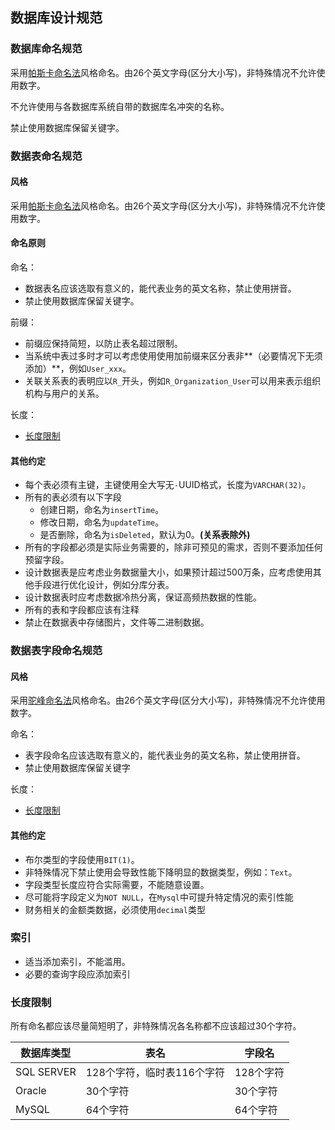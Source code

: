 ## 数据库设计规范

### 数据库命名规范
采用[帕斯卡命名法](https://baike.baidu.com/item/%E5%B8%95%E6%96%AF%E5%8D%A1%E5%91%BD%E5%90%8D%E6%B3%95)风格命名。由26个英文字母(区分大小写)，非特殊情况不允许使用数字。

不允许使用与各数据库系统自带的数据库名冲突的名称。

禁止使用数据库保留关键字。

### 数据表命名规范

#### 风格

采用[帕斯卡命名法](https://baike.baidu.com/item/%E5%B8%95%E6%96%AF%E5%8D%A1%E5%91%BD%E5%90%8D%E6%B3%95)风格命名。由26个英文字母(区分大小写)，非特殊情况不允许使用数字。

#### 命名原则

命名：

* 数据表名应该选取有意义的，能代表业务的英文名称，禁止使用拼音。
* 禁止使用数据库保留关键字。

前缀：

* 前缀应保持简短，以防止表名超过限制。
* 当系统中表过多时才可以考虑使用使用加前缀来区分表非**（必要情况下无须添加）**，例如`User_xxx`。
* 关联关系表的表明应以`R_`开头，例如`R_Organization_User`可以用来表示组织机构与用户的关系。

长度：

* [长度限制](#/长度限制)

#### 其他约定

+ 每个表必须有主键，主键使用全大写无`-`UUID格式，长度为`VARCHAR(32)`。
+ 所有的表必须有以下字段
  + 创建日期，命名为`insertTime`。
  + 修改日期，命名为`updateTime`。
  + 是否删除，命名为`isDeleted`，默认为0。**(关系表除外)**
+ 所有的字段都必须是实际业务需要的，除非可预见的需求，否则不要添加任何预留字段。
+ 设计数据表是应考虑业务数据量大小，如果预计超过500万条，应考虑使用其他手段进行优化设计，例如分库分表。
+ 设计数据表时应考虑数据冷热分离，保证高频热数据的性能。
+ 所有的表和字段都应该有注释
+ 禁止在数据表中存储图片，文件等二进制数据。

### 数据表字段命名规范

#### 风格

采用[驼峰命名法](https://baike.baidu.com/item/%E9%AA%86%E9%A9%BC%E5%91%BD%E5%90%8D%E6%B3%95)风格命名。由26个英文字母(区分大小写)，非特殊情况不允许使用数字。

命名：

* 表字段命名应该选取有意义的，能代表业务的英文名称，禁止使用拼音。
* 禁止使用数据库保留关键字

长度：

* [长度限制](#/长度限制)

#### 其他约定

+ 布尔类型的字段使用`BIT(1)`。
+ 非特殊情况下禁止使用会导致性能下降明显的数据类型，例如：`Text`。
+ 字段类型长度应符合实际需要，不能随意设置。
+ 尽可能将字段定义为`NOT NULL`，在`Mysql`中可提升特定情况的索引性能
+ 财务相关的金额类数据，必须使用`decimal`类型



### 索引

+ 适当添加索引，不能滥用。
+ 必要的查询字段应添加索引

### 长度限制

所有命名都应该尽量简短明了，非特殊情况各名称都不应该超过30个字符。

| 数据库类型 | 表名                       | 字段名    |
| ---------- | -------------------------- | --------- |
| SQL SERVER | 128个字符，临时表116个字符 | 128个字符 |
| Oracle     | 30个字符                   | 30个字符  |
| MySQL      | 64个字符                   | 64个字符  |


### 


